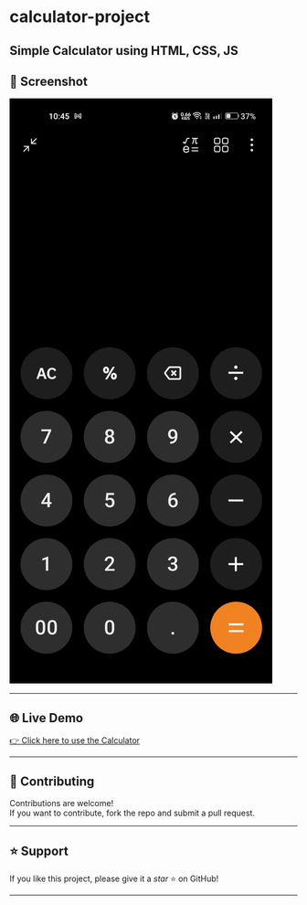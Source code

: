 # calculator-project
Simple Calculator using HTML, CSS, JS
---

## 📸 Screenshot
![Calculator Screenshot](screenshot.png)

---

## 🌐 Live Demo
[👉 Click here to use the Calculator](https://xyzvikram.github.io/calculator-project/)

---

## 🤝 Contributing
Contributions are welcome!  
If you want to contribute, fork the repo and submit a pull request.

---

## ⭐ Support 
If you like this project, please give it a *star* ⭐ on GitHub!

---
